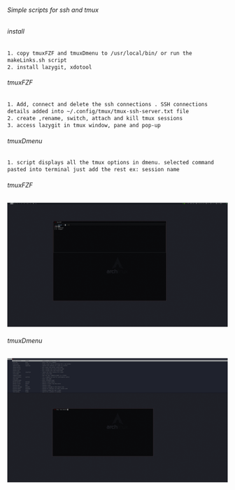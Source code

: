 ###### Simple scripts for ssh and tmux

###### install
    1. copy tmuxFZF and tmuxDmenu to /usr/local/bin/ or run the makeLinks.sh script
    2. install lazygit, xdotool

###### tmuxFZF
    1. Add, connect and delete the ssh connections . SSH connections details added into ~/.config/tmux/tmux-ssh-server.txt file
    2. create ,rename, switch, attach and kill tmux sessions
    3. access lazygit in tmux window, pane and pop-up

###### tmuxDmenu
    1. script displays all the tmux options in dmenu. selected command pasted into terminal just add the rest ex: session name


###### tmuxFZF

![tmuxFZF](https://github.com/viyoriya/tmuxScripts/blob/main/screenshot/tmuxFZF.png "tmuzFZF screenshot")

###### tmuxDmenu

![tmuxDmenu](https://github.com/viyoriya/tmuxScripts/blob/main/screenshot/tmuxDmenu.png "tmuxDmenu screenshot")

